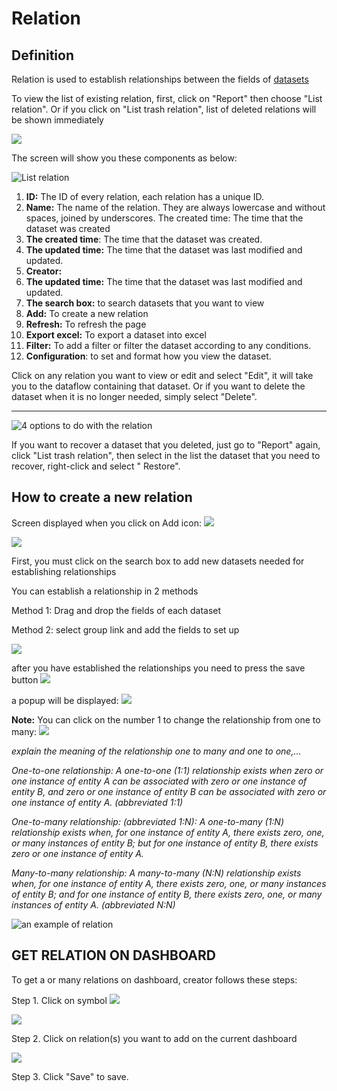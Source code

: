 # Relation

## Definition

Relation is used to establish relationships between the fields of [datasets](untitled.md)

To view the list of existing relation, first, click on "Report" then choose "List relation". Or if you click on "List trash relation", list of deleted relations will be shown immediately

![](https://lh3.googleusercontent.com/VyM4v6xF8l2F5okBwwygLku1CYDC4n7e4P1a-jBeBy47YZalv728fV7sH9Je-wYoyVSjMd\_-Ta8FJX60XmSzn12PacyVPwMIP5OmFNnys2K0IwSXeQssvWl5vhlpB5tGJnYyVQD6)





The screen will show you these components as below:

![List relation](<../.gitbook/assets/image (55).png>)

1. **ID:** The ID of every relation, each relation has a unique ID.&#x20;
2. **Name:** The name of the relation. They are always lowercase and without spaces, joined by underscores. The created time: The time that the dataset was created
3. &#x20;**The created time**: The time that the dataset was created.&#x20;
4. **The updated time:** The time that the dataset was last modified and updated.
5. **Creator:**
6. **The updated time:** The time that the dataset was last modified and updated.
7. **The search box:** to search datasets that you want to view
8. **Add:** To create a new relation
9. **Refresh:** To refresh the page&#x20;
10. **Export excel:** To export a dataset into excel
11. **Filter:** To add a filter or filter the dataset according to any conditions.
12. **Configuration**: to set and format how you view the dataset.   &#x20;

Click on any relation you want to view or edit and select "Edit", it will take you to the dataflow containing that dataset. Or if you want to delete the dataset when it is no longer needed, simply select "Delete".

****

![4 options to do with the relation](https://lh6.googleusercontent.com/s7VmU1ys6PNR6FaV-tRBrx6M4x2skl\_E2vsti98erFY1Y0NMKAFA8zjmwlckqPW65GEkg58KpB0LkcDFM0U0ynSPiiZtKBm1-Ju9pC94Xn7wTZNFbIhw3QPOrkR4CC042sSSq7Kl)

If you want to recover a dataset that you deleted, just go to "Report" again, click "List trash relation", then select in the list the dataset that you need to recover, right-click and select " Restore".

## **How to create a new relation**

Screen displayed when you click on Add icon: ![](<../.gitbook/assets/image (184).png>)

![](https://lh4.googleusercontent.com/zKJZUVlTVZbQTaPnJ4zqbpkHwwFWQOEYKHyYqnFlTfLwaRhqMtWeltI4FsDSlk4chBx4yOcoXM1kUlRXRrVWs-KFQjKNzIWEYe4raF9F1RnWmy9yxo-Hjf98JYgLbzwxU6K2uh9x)

First, you must click on the search box to add new datasets needed for establishing relationships

You can establish a relationship in 2 methods&#x20;

Method 1: Drag and drop the fields of each dataset&#x20;

Method 2: select group link and add the fields to set up

![](https://lh4.googleusercontent.com/YV2IFZeVNsLl66Ros91oa2O8XcyC91t-Zvn4n1BfSX-XAjjKJyqHTkujul54Jp1UoC5MgPA1NR226G\_TQKU8lGU2wcBVzyb4Jd31hJXEXMDaCajmp6IWl4LDKM2c4uyAu07WyQrV)

after you have established the relationships you need to press the save button ![](https://lh3.googleusercontent.com/h9BpkQYZIMzfN2YxSjbAH8q9blr1QjxDIVTJMgtcpOOPXGYQwf7JK-FoXTCvTz9wwhvymcd51wHW71erAtdbc6cxK9GquR6PjOqf0-0U8DHCGKGHOFP1qBLAcUYQzCae33L1lVaM)

a popup will be displayed: ![](https://lh6.googleusercontent.com/xEbg7uZFBIzqVnYx9\_zHrzTzLUT0cpAhV0DP1\_9v-hsenDv\_6IXs-m8Y4k51bPLLzV3-dQBpmeB4ndyQV7clUUpJs0V4YS7PqhngR0b7CjjRxwcUtNyWP\_L1dyrUZTus9S6C\_vUz)

**Note:** You can click on the number 1 to change the relationship from one to many: ![](https://lh4.googleusercontent.com/CWQE9O\_ng1nfD3x5a8GI37evUv\_-aEQNPocmghtIj5vK6l5IXviT1O89lqseDDQ3s7ZrPwARtnkqu7yWZr1t1C7i4TzG1qMppFhtNBP2\_RlTXJnS9-FGSz0Zxdsitxd86klxvvqL)

_explain the meaning of the relationship one to many and one to one,..._&#x20;

_One-to-one relationship: A one-to-one (1:1) relationship exists when zero or one instance of entity A can be associated with zero or one instance of entity B, and zero or one instance of entity B can be associated with zero or one instance of entity A. (abbreviated 1:1)_

_One-to-many relationship: (abbreviated 1:N): A one-to-many (1:N) relationship exists when, for one instance of entity A, there exists zero, one, or many instances of entity B; but for one instance of entity B, there exists zero or one instance of entity A._

_Many-to-many relationship: A many-to-many (N:N) relationship exists when, for one instance of entity A, there exists zero, one, or many instances of entity B; and for one instance of entity B, there exists zero, one, or many instances of entity A. (abbreviated N:N)_



![an example of relation](https://lh6.googleusercontent.com/tG08SY2OAye4-dtWjicnmB8KJxw8oPgrKQB75pteUQlQU2iuxfz\_wm3TCkc2S21-OmDTYokqlifa9hXhFDXwNHJ1Z1ZKTlFfEUWjJKV-fLqIUXGAqymDZF58kJ6-N-Kbc1\_MS465)

## GET RELATION ON DASHBOARD

To get a or many relations on dashboard, creator follows these steps:

Step 1. Click on symbol ![](<../.gitbook/assets/image (76).png>)

![](<../.gitbook/assets/image (90).png>)

Step 2. Click on relation(s) you want to add on the current dashboard

![](<../.gitbook/assets/image (185).png>)

Step 3. Click "Save" to save.
